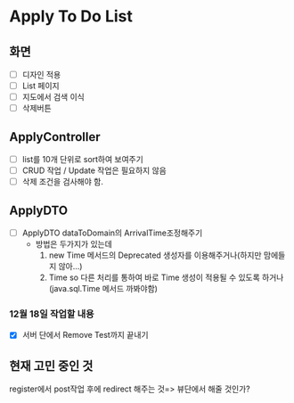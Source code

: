 # **Apply To Do List**

## 화면
- [ ] 디자인 적용
- [ ] List 페이지
- [ ] 지도에서 검색 이식
- [ ] 삭제버튼

## ApplyController
- [ ] list를 10개 단위로 sort하여 보여주기
- [ ] CRUD 작업 / Update 작업은 필요하지 않음
- [ ] 삭제 조건을 검사해야 함.

## ApplyDTO 
-[ ] ApplyDTO dataToDomain의 ArrivalTime조정해주기 
    - 방법은 두가지가 있는데
        1. new Time 메서드의 Deprecated 생성자를 이용해주거나(하지만 맘에들지 않아...)
        2. Time so 다른 처리를 통하여 바로 Time 생성이 적용될 수 있도록 하거나(java.sql.Time 메서드 까봐야함)

### 12월 18일 작업할 내용
- [x] 서버 단에서 Remove Test까지 끝내기


## 현재 고민 중인 것
register에서 post작업 후에 redirect 해주는 것=> 뷰단에서 해줄 것인가?
